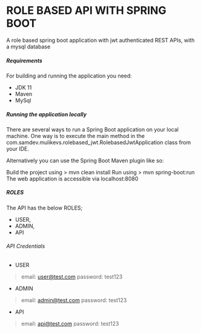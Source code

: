 # ROLE BASED API WITH SPRING BOOT

A role based spring boot application with jwt authenticated REST APIs, with a mysql database

##### Requirements
For building and running the application you need:

* JDK 11
* Maven
* MySql

##### Running the application locally
There are several ways to run a Spring Boot application on your local machine. One way is to execute the main method in the com.samdev.mulikevs.rolebased_jwt.RolebasedJwtApplication class from your IDE.

Alternatively you can use the Spring Boot Maven plugin like so:

Build the project using > mvn clean install
Run using > mvn spring-boot:run
The web application is accessible via localhost:8080


##### ROLES
The API has the below ROLES;
* USER,
* ADMIN,
* API

###### API Credentials
* USER
> email: user@test.com
> password: test123

* ADMIN
> email: admin@test.com
> password: test123

* API
> email: api@test.com
> password: test123



